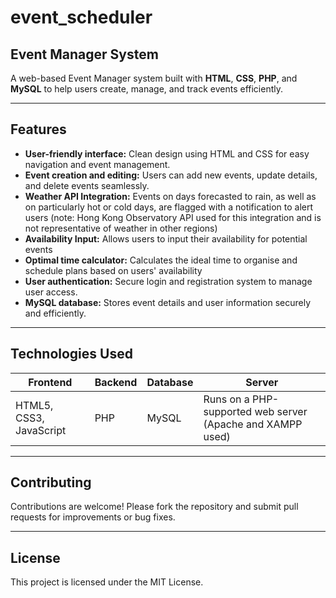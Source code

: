 # event_scheduler  
## Event Manager System

A web-based Event Manager system built with **HTML**, **CSS**, **PHP**, and **MySQL** to help users create, manage, and track events efficiently.

---

## Features

- **User-friendly interface:** Clean design using HTML and CSS for easy navigation and event management.  
- **Event creation and editing:** Users can add new events, update details, and delete events seamlessly.  
- **Weather API Integration:** Events on days forecasted to rain, as well as on particularly hot or cold days, are flagged with a notification to alert users (note: Hong Kong Observatory API used for this integration and is not representative of weather in other regions)
- **Availability Input:** Allows users to input their availability for potential events
- **Optimal time calculator:** Calculates the ideal time to organise and schedule plans based on users' availability
- **User authentication:** Secure login and registration system to manage user access.
- **MySQL database:** Stores event details and user information securely and efficiently.  

---

## Technologies Used

| Frontend            | Backend | Database | Server                              |
|---------------------|---------|----------|-----------------------------------|
| HTML5, CSS3, JavaScript | PHP     | MySQL    | Runs on a PHP-supported web server (Apache and XAMPP used) |

---

## Contributing

Contributions are welcome! Please fork the repository and submit pull requests for improvements or bug fixes.

---

## License

This project is licensed under the MIT License.

